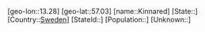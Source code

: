 ﻿---
location: [57.03,13.28]
type: City
tags:
- geo/City


SpocWebEntityId: 31432
isDeleted: false
confidential: public

---
[geo-lon::13.28]
[geo-lat::57.03]
[name::Kinnared]
[State::]
[Country::[Sweden](geo/Continent/Europe/Sweden.md)]
[StateId::]
[Population::]
[Unknown::]

